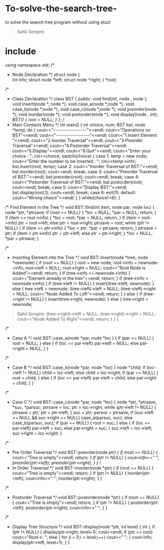 # To-solve-the-search-tree-
to solve the search tree program without using stuct 
> Sahil Songire:
> 
# include <iostream>
using namespace std;
 /*
  * Node Declaration
  */
 struct node
 {     
   int info;
      struct node *left;
      struct node *right;
 }
 *root;
  
 /*
  * Class Declaration
  */
 class BST
 {
     public:
         void find(int, node , node );    
         void insert(node *, node *);
         void case_a(node *,node *);
         void case_b(node *,node *);
            void case_c(node *,node *);
         void preorder(node *);
         void inorder(node *);
         void postorder(node *);
         void display(node *, int);
         BST()
         {
             root = NULL;
         }
 };
 /*
  * Main Contains Menu
  */
 int main()
 {
     int choice, num;
     BST bst;
     node *temp;
     do
          {
         cout<<"-----------------"<<endl;
         cout<<"Operations on BST"<<endl;
            cout<<"-----------------"<<endl;
            cout<<"1.Insert Element "<<endl;
         cout<<"2.Inorder Traversal"<<endl;
         cout<<"3.Preorder Traversal"<<endl;
         cout<<"4.Postorder Traversal"<<endl;
         cout<<"5.Display"<<endl;
         cout<<"6.Quit"<<endl;
         cout<<"Enter your choice : ";
         cin>>choice;
         switch(choice)
         {
         case 1:
             temp = new node;
             cout<<"Enter the number to be inserted : ";
      cin>>temp->info;
             bst.insert(root, temp);
         case 2:
             cout<<"Inorder Traversal of BST:"<<endl;
             bst.inorder(root);
             cout<<endl;
             break;
  case 3:
             cout<<"Preorder Traversal of BST:"<<endl;
             bst.preorder(root);
             cout<<endl;
             break;
         case 4:
             cout<<"Postorder Traversal of BST:"<<endl;
             bst.postorder(root);
             cout<<endl;
             break;
         case 5:
             cout<<"Display BST:"<<endl;
             bst.display(root,1);
             cout<<endl;
             break;
         case 6:
             exit(1);
         default:
             cout<<"Wrong choice"<<endl;
         }
     }
      while(choice!=6);
 }

  
 /*
   Find Element in the Tree
  */
 void BST::find(int item, node par, node loc)
 {
     node *ptr, *ptrsave;
     if (root == NULL)
     {
         *loc = NULL;
         *par = NULL;
         return;
     }
     if (item == root->info)
     {
         *loc = root;
         *par = NULL;
         return;
     }
     if (item < root->info)
         ptr = root->left;
     else
         ptr = root->right;
     ptrsave = root;
     while (ptr != NULL)
     {
         if (item == ptr->info)
         {
             *loc = ptr;
             *par = ptrsave;
             return;
         }
         ptrsave = ptr;
         if (item < ptr->info)
             ptr = ptr->left;
  else
      ptr = ptr->right;
     }
     *loc = NULL;
     *par = ptrsave;
 }
  
 /*
  * Inserting Element into the Tree
  */
 void BST::insert(node *tree, node *newnode)
 {
     if (root == NULL)
     {
         root = new node;
         root->info = newnode->info;
        root->left = NULL;
         root->right = NULL;
         cout<<"Root Node is Added"<<endl;
         return;
     }
     if (tree->info == newnode->info)
     {
         cout<<"Element already in the tree"<<endl;
         return;
     }
     if (tree->info > newnode->info)
     {
         if (tree->left != NULL)
         {
             insert(tree->left, newnode); 
  }
  else
  {
             tree->left = newnode;
            (tree->left)->left = NULL;
             (tree->left)->right = NULL;
            cout<<"Node Added To Left"<<endl;
             return;
         }
     }
     else
     {
         if (tree->right != NULL)
         {
             insert(tree->right, newnode);
         }
         else
         {
             tree->right = newnode;

> Sahil Songire:
(tree->right)->left = NULL;
             (tree->right)->right = NULL;
             cout<<"Node Added To Right"<<endl;
             return;
         } 
     }
 }
  
 /*
  * Case A
  */
 void BST::case_a(node *par, node *loc )
 {
     if (par == NULL)
     {
         root = NULL;
     }
     else
     {
         if (loc == par->left)
             par->left = NULL;
         else
             par->right = NULL;
     }
 }
  
 /*
  * Case B
  */
 void BST::case_b(node *par, node *loc)
 {
     node *child;
     if (loc->left != NULL)
         child = loc->left;
     else         child = loc->right;
     if (par == NULL)
     {
         root = child;
     }
             else
     {
         if (loc == par->left)
             par->left = child;
         else
             par->right = child;
     }
 }
  
 /*
  * Case C
  */
 void BST::case_c(node *par, node *loc)
 {
     node *ptr, *ptrsave, *suc, *parsuc;
     ptrsave = loc;
     ptr = loc->right;
     while (ptr->left != NULL)
     {
         ptrsave = ptr;
         ptr = ptr->left;
     }
     suc = ptr;
     parsuc = ptrsave;
     if (suc->left == NULL && suc->right == NULL)
            case_a(parsuc, suc);
     else
         case_b(parsuc, suc);
     if (par == NULL)
    {
         root = suc;
     }
     else
     {
         if (loc == par->left)
             par->left = suc;
         else
             par->right = suc;
     }
     suc->left = loc->left;
     suc->right = loc->right;
 }
  
 /*
  * Pre Order Traversal
  */
 void BST::preorder(node *ptr)
 {
     if (root == NULL)     {
         cout<<"Tree is empty"<<endl;
         return;
     }
     if (ptr != NULL)
     {
        cout<<ptr->info<<"  ";
         preorder(ptr->left);
         preorder(ptr->right);
     }
 }
 /*
  * In Order Traversal
  */
 void BST::inorder(node *ptr)
 {
     if (root == NULL)
     {
         cout<<"Tree is empty"<<endl;
         return;     }
     if (ptr != NULL)
     {
         inorder(ptr->left);
         cout<<ptr->info<<"  ";
         inorder(ptr->right);
     }
 }
  
 /*
  * Postorder Traversal
  */
 void BST::postorder(node *ptr)
 {
     if (root == NULL)
     {
         cout<<"Tree is empty"<<endl;
         return;
     }
     if (ptr != NULL)
     {
         postorder(ptr->left);
         postorder(ptr->right);
         cout<<ptr->info<<"  ";
     }
 }
  
 /*
  * Display Tree Structure
  */
 void BST::display(node *ptr, int level)
 {
     int i;
     if (ptr != NULL)
     {         display(ptr->right, level+1);
         cout<<endl;
      if (ptr == root)
             cout<<"Root->:  ";
        else
         {
             for (i = 0;i < level;i++)
                 cout<<"       ";
  }
         cout<<ptr->info;
         display(ptr->left, level+1);
     }
 }
